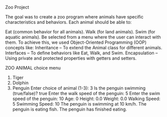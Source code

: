 Zoo Project

The goal was to create a zoo program where animals have specific characteristics and behaviors.
Each animal should be able to:

Eat (common behavior for all animals).
Walk (for land animals).
Swim (for aquatic animals).
Be selected from a menu where the user can interact with them.
To achieve this, we used Object-Oriented Programming (OOP) concepts like:  Inheritance – To extend the Animal class for different animals.
 Interfaces – To define behaviors like Eat, Walk, and Swim.
 Encapsulation – Using private and protected properties with getters and setters.


 ZOO ANIMAL choice menu 

 
1. Tiger
2. Dolphin
3. Penguin
Enter choice of animal (1-3): 3
Is the penguin swimming (true/false)? true
Enter the walk speed of the penguin: 5
Enter the swim speed of the penguin: 10
Age: 0
Height: 0.0
Weight: 0.0
Walking Speed: 5
Swimming Speed: 10
The penguin is swimming at 10 km/h.
The penguin is eating fish.
The penguin has finished eating.


